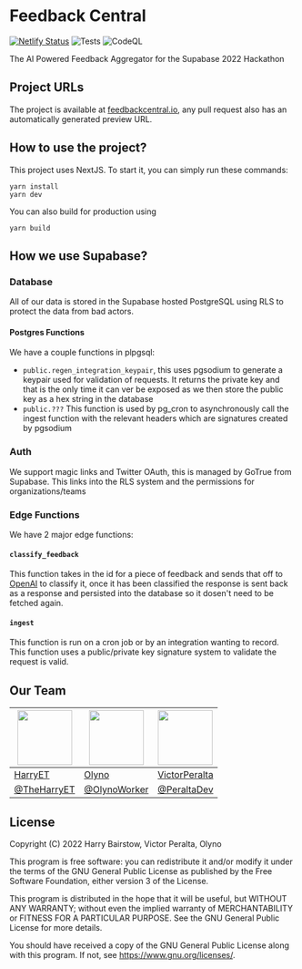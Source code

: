 # Feedback Central

[![Netlify Status](https://api.netlify.com/api/v1/badges/2efe5fbd-dffa-46a7-a2f0-10a11f2ba280/deploy-status)](https://app.netlify.com/sites/feedback-central/deploys) ![Tests](https://github.com/feedbackcentral/feedbackcentral/actions/workflows/test.yml/badge.svg) ![CodeQL](https://github.com/feedbackcentral/feedbackcentral/actions/workflows/codeql.yml/badge.svg)

The AI Powered Feedback Aggregator for the Supabase 2022 Hackathon

## Project URLs

The project is available at [feedbackcentral.io](https://feedbackcentral.io), any pull request also has an automatically generated preview URL.

## How to use the project?

This project uses NextJS. To start it, you can simply run these commands:

```
yarn install
yarn dev
```

You can also build for production using

```
yarn build
```

## How we use Supabase?

### Database

All of our data is stored in the Supabase hosted PostgreSQL using RLS to protect the data from bad actors.

#### Postgres Functions

We have a couple functions in plpgsql:

- `public.regen_integration_keypair`, this uses pgsodium to generate a keypair used for validation of requests. It returns the private key and that is the only time it can ver be exposed as we then store the public key as a hex string in the database
- `public.???` This function is used by pg_cron to asynchronously call the ingest function with the relevant headers which are signatures created by pgsodium

### Auth

We support magic links and Twitter OAuth, this is managed by GoTrue from Supabase. This links into the RLS system and the permissions for organizations/teams

### Edge Functions

We have 2 major edge functions:

#### `classify_feedback`

This function takes in the id for a piece of feedback and sends that off to [OpenAI](https://openai.com/) to classify it, once it has been classified the response is sent back as a response and persisted into the database so it dosen't need to be fetched again.

#### `ingest`

This function is run on a cron job or by an integration wanting to record. This function uses a public/private key signature system to validate the request is valid.

## Our Team

| <img src="https://github.com/harryet.png" width="96" height="96"/> | <img src="https://github.com/olyno.png" width="96" height="96"/> | <img src="https://github.com/VictorPeralta.png" width="96" height="96"/> |
| ------------------------------------------------------------------ | ---------------------------------------------------------------- | ------------------------------------------------------------------------ |
| <a href="https://github.com/HarryET">HarryET</a>                   | <a href="https://github.com/Olyno">Olyno</a>                     | <a href="https://github.com/VictorPeralta">VictorPeralta</a>             |
| <a href="https://twitter.com/TheHarryET">@TheHarryET</a>           | <a href="https://twitter.com/OlynoWorker">@OlynoWorker</a>       | <a href="https://twitter.com/PeraltaDev">@PeraltaDev</a>                 |

## License

Copyright (C) 2022 Harry Bairstow, Victor Peralta, Olyno

This program is free software: you can redistribute it and/or modify
it under the terms of the GNU General Public License as published by
the Free Software Foundation, either version 3 of the License.

This program is distributed in the hope that it will be useful,
but WITHOUT ANY WARRANTY; without even the implied warranty of
MERCHANTABILITY or FITNESS FOR A PARTICULAR PURPOSE. See the
GNU General Public License for more details.

You should have received a copy of the GNU General Public License
along with this program. If not, see <https://www.gnu.org/licenses/>.
